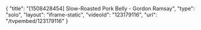 {
    "title": "[1508428454] Slow-Roasted Pork Belly - Gordon Ramsay",
    "type": "solo",
    "layout": "iframe-static",
    "videoId": "123179116",
    "url": "\/tvpembed\/123179116"
}